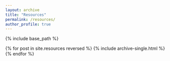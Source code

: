 ```yaml
---
layout: archive
title: "Resources"
permalink: /resources/
author_profile: true
---
```



{% include base_path %}

{% for post in site.resources reversed %}
  {% include archive-single.html %}
{% endfor %}

